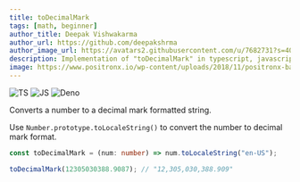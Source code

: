 ```yaml
---
title: toDecimalMark
tags: [math, beginner]
author_title: Deepak Vishwakarma
author_url: https://github.com/deepakshrma
author_image_url: https://avatars2.githubusercontent.com/u/7682731?s=400
description: Implementation of "toDecimalMark" in typescript, javascript and deno.
image: https://www.positronx.io/wp-content/uploads/2018/11/positronx-banner-1152-1.jpg
---
```


![TS](https://img.shields.io/badge/supports-typescript-blue.svg?style=flat-square)
![JS](https://img.shields.io/badge/supports-javascript-yellow.svg?style=flat-square)
![Deno](https://img.shields.io/badge/supports-deno-green.svg?style=flat-square)

Converts a number to a decimal mark formatted string.

Use `Number.prototype.toLocaleString()` to convert the number to decimal mark format.

```ts title="typescript"
const toDecimalMark = (num: number) => num.toLocaleString("en-US");
```

```ts title="typescript"
toDecimalMark(12305030388.9087); // "12,305,030,388.909"
```
